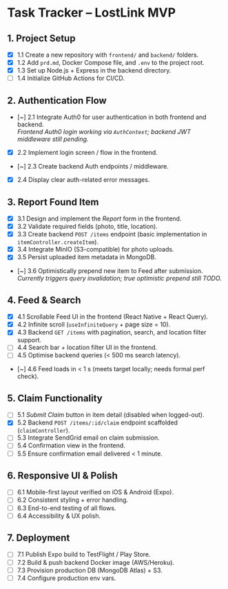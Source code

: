 # Task Tracker – LostLink MVP

## 1. Project Setup
- [x] 1.1 Create a new repository with `frontend/` and `backend/` folders.
- [x] 1.2 Add `prd.md`, Docker Compose file, and `.env` to the project root.
- [x] 1.3 Set up Node.js + Express in the backend directory.
- [ ] 1.4 Initialize GitHub Actions for CI/CD.

## 2. Authentication Flow
- [~] 2.1 Integrate Auth0 for user authentication in both frontend and backend.  
      _Frontend Auth0 login working via `AuthContext`; backend JWT middleware still pending._
- [x] 2.2 Implement login screen / flow in the frontend.
- [~] 2.3 Create backend Auth endpoints / middleware.
- [x] 2.4 Display clear auth-related error messages.

## 3. Report Found Item
- [x] 3.1 Design and implement the *Report* form in the frontend.
- [x] 3.2 Validate required fields (photo, title, location).
- [x] 3.3 Create backend `POST /items` endpoint (basic implementation in `itemController.createItem`).
- [x] 3.4 Integrate MinIO (S3-compatible) for photo uploads.
- [x] 3.5 Persist uploaded item metadata in MongoDB.
- [~] 3.6 Optimistically prepend new item to Feed after submission.  _Currently triggers query invalidation; true optimistic prepend still TODO._

## 4. Feed & Search
- [x] 4.1 Scrollable Feed UI in the frontend (React Native + React Query).
- [x] 4.2 Infinite scroll (`useInfiniteQuery` + page size = 10).
- [x] 4.3 Backend `GET /items` with pagination, search, and location filter support.
- [ ] 4.4 Search bar + location filter UI in the frontend.
- [ ] 4.5 Optimise backend queries (< 500 ms search latency).
- [~] 4.6 Feed loads in < 1 s (meets target locally; needs formal perf check).

## 5. Claim Functionality
- [ ] 5.1 *Submit Claim* button in item detail (disabled when logged-out).
- [x] 5.2 Backend `POST /items/:id/claim` endpoint scaffolded (`claimController`).
- [ ] 5.3 Integrate SendGrid email on claim submission.
- [ ] 5.4 Confirmation view in the frontend.
- [ ] 5.5 Ensure confirmation email delivered < 1 minute.

## 6. Responsive UI & Polish
- [ ] 6.1 Mobile-first layout verified on iOS & Android (Expo).
- [ ] 6.2 Consistent styling + error handling.
- [ ] 6.3 End-to-end testing of all flows.
- [ ] 6.4 Accessibility & UX polish.

## 7. Deployment
- [ ] 7.1 Publish Expo build to TestFlight / Play Store.
- [ ] 7.2 Build & push backend Docker image (AWS/Heroku).
- [ ] 7.3 Provision production DB (MongoDB Atlas) + S3.
- [ ] 7.4 Configure production env vars.
